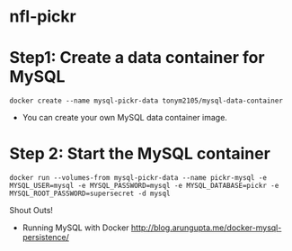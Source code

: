 # nfl-pickr

# Step1: Create a data container for MySQL
```docker create --name mysql-pickr-data tonym2105/mysql-data-container```
* You can create your own MySQL data container image.

# Step 2: Start the MySQL container
```docker run --volumes-from mysql-pickr-data --name pickr-mysql -e MYSQL_USER=mysql -e MYSQL_PASSWORD=mysql -e MYSQL_DATABASE=pickr -e MYSQL_ROOT_PASSWORD=supersecret -d mysql```



Shout Outs!

* Running MySQL with Docker
http://blog.arungupta.me/docker-mysql-persistence/

